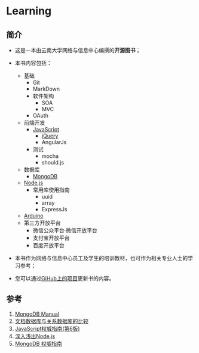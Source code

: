 # Learning

## 简介

- 这是一本由云南大学网络与信息中心编撰的**开源图书**；
- 本书内容包括：
	- 基础
		- Git
		- MarkDown
		- 软件架构
			- SOA
			- MVC
		- OAuth
	- 前端开发
		- [JavaScript](javascript/README.md)
	    	- [jQuery](jquery/README.md)
	    	- AngularJs
    	- 测试
    		- mocha
    		- should.js
    - 数据库
    	- [MongoDB](mongodb/README.md)
    - [Node.js](nodejs/README.md)
    	- 常用库使用指南
    		- uuid
    		- array
    		- ExpressJs
	- [Arduino](Arduino/README.md)
	- 第三方开放平台
		- 微信公众平台·微信开放平台
		- 支付宝开放平台
		- 百度开放平台

- 本书作为网络与信息中心员工及学生的培训教材，也可作为相关专业人士的学习参考；
- 您可以通过[GiHub上的项目](https://github.com/ynu/learning)更新书的内容。



## 参考

1. [MongoDB Manual](http://docs.mongodb.org/manual)
2. [文档数据库与关系数据库的比较](http://soft.chinabyte.com/275/7555275.shtml)
3. [JavaScript权威指南(第6版)](http://book.douban.com/subject/10549733/)
4. [深入浅出Node.js](http://book.douban.com/subject/25768396/)
5. [MongoDB 权威指南](http://book.douban.com/subject/6068947/)